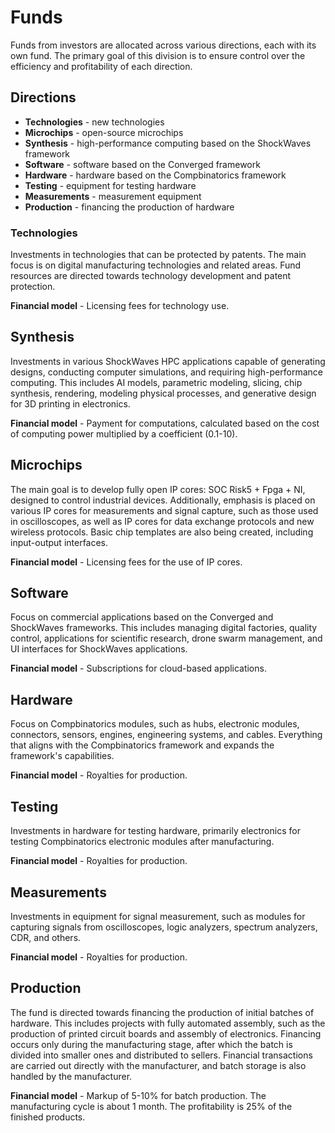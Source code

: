 # Funds

Funds from investors are allocated across various directions, each with its own fund. The primary goal of this division
is to ensure control over the efficiency and profitability of each direction.

## Directions

- **Technologies** - new technologies
- **Microchips** - open-source microchips
- **Synthesis** - high-performance computing based on the ShockWaves framework
- **Software** - software based on the Converged framework
- **Hardware** - hardware based on the Compbinatorics framework
- **Testing** - equipment for testing hardware
- **Measurements** - measurement equipment
- **Production** - financing the production of hardware

### Technologies

Investments in technologies that can be protected by patents. The main focus is on digital manufacturing technologies
and related areas. Fund resources are directed towards technology development and patent protection.

**Financial model** - Licensing fees for technology use.

## Synthesis

Investments in various ShockWaves HPC applications capable of generating designs, conducting computer simulations, and
requiring high-performance computing. This includes AI models, parametric modeling, slicing, chip synthesis, rendering,
modeling physical processes, and generative design for 3D printing in electronics.

**Financial model** - Payment for computations, calculated based on the cost of computing power multiplied by a
coefficient (0.1-10).

## Microchips

The main goal is to develop fully open IP cores: SOC Risk5 + Fpga + NI, designed to control industrial devices.
Additionally, emphasis is placed on various IP cores for measurements and signal capture, such as those used in
oscilloscopes, as well as IP cores for data exchange protocols and new wireless protocols. Basic chip templates are also
being created, including input-output interfaces.

**Financial model** - Licensing fees for the use of IP cores.

## Software

Focus on commercial applications based on the Converged and ShockWaves frameworks. This includes managing digital
factories, quality control, applications for scientific research, drone swarm management, and UI interfaces for
ShockWaves applications.

**Financial model** - Subscriptions for cloud-based applications.

## Hardware

Focus on Compbinatorics modules, such as hubs, electronic modules, connectors, sensors, engines, engineering systems,
and cables. Everything that aligns with the Compbinatorics framework and expands the framework's capabilities.

**Financial model** - Royalties for production.

## Testing

Investments in hardware for testing hardware, primarily electronics for testing Compbinatorics electronic modules after
manufacturing.

**Financial model** - Royalties for production.

## Measurements

Investments in equipment for signal measurement, such as modules for capturing signals from oscilloscopes, logic
analyzers, spectrum analyzers, CDR, and others.

**Financial model** - Royalties for production.

## Production

The fund is directed towards financing the production of initial batches of hardware. This includes projects with fully
automated assembly, such as the production of printed circuit boards and assembly of electronics. Financing occurs only
during the manufacturing stage, after which the batch is divided into smaller ones and distributed to sellers. Financial
transactions are carried out directly with the manufacturer, and batch storage is also handled by the manufacturer.

**Financial model** - Markup of 5-10% for batch production. The manufacturing cycle is about 1 month. The profitability
is 25% of the finished products.
